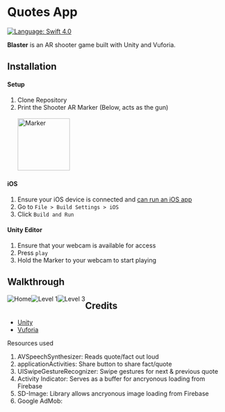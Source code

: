 # Quotes App

[![Language: Swift 4.0](https://img.shields.io/badge/swift-4.0-orange.svg?style=flat)](https://developer.apple.com/swift)


**Blaster** is an AR shooter game built with Unity and Vuforia.

## Installation

#### Setup

1. Clone Repository
2. Print the Shooter AR Marker (Below, acts as the gun)<br><br>
<a href='https://drive.google.com/file/d/0B6aOEAXdWnEGVXNaYU9URFJCOWs/view?usp=sharing'> <img style="width:120px;" src='http://i.imgur.com/tGhO5qM.png' title='Marker' alt='Marker'/></a>

#### iOS
1.  Ensure your iOS device is connected and [can run an iOS app](https://developer.apple.com/library/content/documentation/IDEs/Conceptual/AppDistributionGuide/LaunchingYourApponDevices/LaunchingYourApponDevices.html)
2. Go to `File > Build Settings > iOS`
2. Click `Build and Run`

#### Unity Editor
1. Ensure that your webcam is available for access
2. Press `play`
3. Hold the Marker to your webcam to start playing


## Walkthrough

<div>
<img style="float:left" src="Home2.gif?raw=true" title='Home' alt='Home'>
<img style="float:left" src="Level1.gif?raw=true" title='Level 1' alt='Level 1'>
<img style="float:left" src="Level3.gif?raw=true" title='Level 3' alt='Level 3'>
</div>

## Credits
- [Unity](https://unity3d.com/)
- [Vuforia](https://www.vuforia.com/)






Resources used
1. AVSpeechSynthesizer: Reads quote/fact out loud
2. applicationActivities: Share button to share fact/quote
3. UISwipeGestureRecognizer: Swipe gestures for next & previous quote
4. Activity Indicator: Serves as a buffer for ancryonous loading from Firebase
5. SD-Image: Library allows ancryonous image loading from Firebase
6. Google AdMob: 
